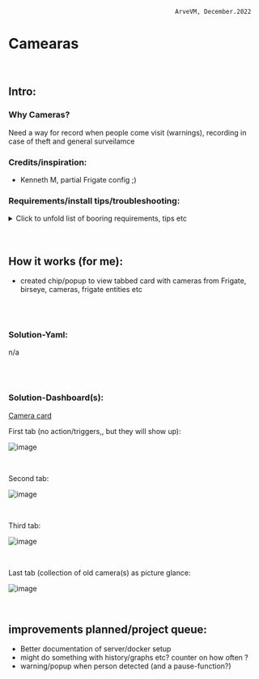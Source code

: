                                                   ArveVM, December.2022
# Camearas

<br />

## Intro:
### Why Cameras?  
Need a way for record when people come visit (warnings), recording in case of theft and general surveilamce

### Credits/inspiration:
- Kenneth M, partial Frigate config ;)

### Requirements/install tips/troubleshooting:
<details>
  <summary> Click to unfold list of booring requirements, tips etc </summary>
  
  #### Functionality required (other than what is builtin in my version of HA):
  - Frigate (unRaid Docker)
  - HACS: frigate-integration
  - HACS: custom:frigate-card
  - HACS: custom:tabbed-card
  - HACS: custom:auto-entities
  Optional
  - Dashboard:
    * yaml-dashboard (but you can copy dashboard-code to UI-dashboard/card 

  <br />
 
  #### To install you should:
  - Install Frigate docker
  - add config to Frigate-docker (config-file need to be created, verify in Frigate web-ui that you have connection to camera(s)) 
  - Installed HA frigate-integration (ensure you get in the frigate-cameras)

  - copy and insert code for card whereever suitable for your installation
  - redo/change to your naming standards/cameras/entities  :)

  <br />
  
  #### template-editor test-code:
  nah,,

  <br />

  #### Other info:
  maybe someday I will document the docker-setup and -config  ;),, just maybe,,,

  for birdseye-view:
  https://github.com/blakeblackshear/frigate/issues/2606
  look at comment from mattkasa commented on Jan 19  for an card-update within lovelace card-config!!
  
  
</details>

<br />
<br />

## How it works (for me):
- created chip/popup to view tabbed card with cameras from Frigate, birseye, cameras, frigate entities etc


<br />
<br />

### Solution-Yaml:
n/a

<br />
<br />

### Solution-Dashboard(s):
[Camera card](https://github.com/ArveVM/HomeAssistantConfig4/blob/master/avm_yaml/dashboard/cards/camera_card.yaml)

First tab (no action/triggers,, but they will show up):

![image](https://user-images.githubusercontent.com/96014323/205927784-703bac11-cab7-4fca-b54c-d06f74fd28b2.png)


<br />

Second tab:

![image](https://user-images.githubusercontent.com/96014323/205928128-76472a75-c081-41ec-bfa8-bf2198b1fd57.png)

<br />

Third tab:

![image](https://user-images.githubusercontent.com/96014323/205928299-1e5a1a95-8f80-4479-b779-5c9603584df4.png)

<br />

Last tab (collection of old camera(s) as picture glance:

![image](https://user-images.githubusercontent.com/96014323/205928498-4146efd8-2054-423f-8092-bcf8a8a08c3f.png)


<br />


## improvements planned/project queue:
- Better documentation of server/docker setup
- might do something with history/graphs  etc?  counter on how often ?
- warning/popup when person detected (and a pause-function?)

